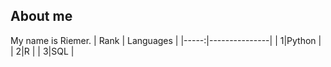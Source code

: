##  About me

My name is Riemer.
| Rank | Languages |
|-----:|---------------|
|     1|Python               |
|     2|R              |
|     3|SQL               |
